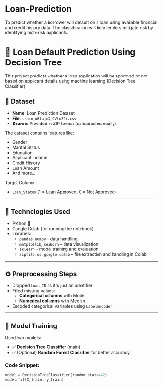 # Loan-Prediction
To predict whether a borrower will default on a loan using available financial and credit history data. The classification will help lenders mitigate risk by identifying high-risk applicants.
# 🏦 Loan Default Prediction Using Decision Tree

This project predicts whether a loan application will be approved or not based on applicant details using machine learning (Decision Tree Classifier).

## 📁 Dataset

- **Name**: Loan Prediction Dataset  
- **File**: `train_u6lujuX_CVtuZ9i.csv`  
- **Source**: Provided in ZIP format (uploaded manually)

The dataset contains features like:
- Gender
- Marital Status
- Education
- Applicant Income
- Credit History
- Loan Amount
- And more...

Target Column:
- `Loan_Status` (1 = Loan Approved, 0 = Not Approved)

---

## 🔧 Technologies Used

- Python 🐍
- Google Colab (for running the notebook)
- Libraries:
  - `pandas`, `numpy` – data handling
  - `matplotlib`, `seaborn` – data visualization
  - `sklearn` – model training and evaluation
  - `zipfile`, `os`, `google.colab` – file extraction and handling in Colab

---

## ⚙️ Preprocessing Steps

- Dropped `Loan_ID` as it's just an identifier
- Filled missing values:
  - **Categorical columns** with Mode
  - **Numerical columns** with Median
- Encoded categorical variables using `LabelEncoder`

---

## 🧠 Model Training

Used two models:
- ✅ **Decision Tree Classifier** (main)
- ✅ (Optional) **Random Forest Classifier** for better accuracy

### Code Snippet:
```python
model = DecisionTreeClassifier(random_state=42)
model.fit(X_train, y_train)
